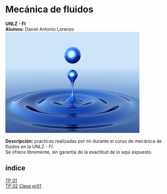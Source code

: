# Mecánica de fluidos
__UNLZ - FI__   
__Alumno:__ Daniel Antonio Lorenzo 
![fluid-mechanics.jpg](img/fluid-mechanics.jpg)

__Descripción:__ prácticas realizadas por mi durante el curso de mecánica de fluidos en la UNLZ - FI.   
Se ofrece libremente, sin garantía de la exactitud de lo aquí expuesto.
## índice

[TP 01](https://nbviewer.jupyter.org/github/daniel-lorenzo/Mecanica_de_fluidos/blob/master/TP_01.ipynb)  
[TP 02](https://nbviewer.jupyter.org/github/daniel-lorenzo/Mecanica_de_fluidos/blob/master/TP_02.ipynb)
[Clase pr01](https://nbviewer.jupyter.org/github/daniel-lorenzo/Mecanica_de_fluidos/blob/master/clase_p01.ipynb)